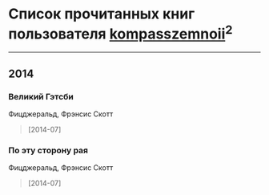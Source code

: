 # Список прочитанных книг пользователя [kompasszemnoii](http://twitter.com/kompasszemnoii)<sup>2</sup>
---

## 2014

### Великий Гэтсби
Фицджеральд, Фрэнсис Скотт
> [2014-07] 


### По эту сторону рая
Фицджеральд, Фрэнсис Скотт
> [2014-07] 



